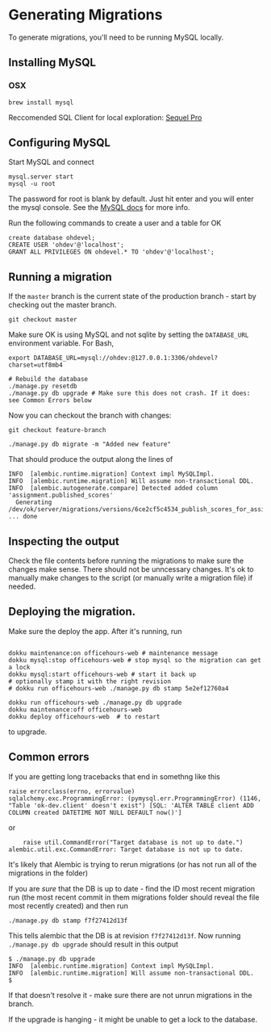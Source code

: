 # Generating Migrations

To generate migrations, you'll need to be running MySQL locally.

## Installing MySQL

### OSX

```
brew install mysql
```

Reccomended SQL Client for local exploration: [Sequel Pro](https://sequelpro.com/)

## Configuring MySQL
Start MySQL and connect
```
mysql.server start
mysql -u root
```
The password for root is blank by default. Just hit enter and you will enter the mysql console.
See the [MySQL docs](http://dev.mysql.com/doc/mysql-getting-started/en/) for more info.

Run the following commands to create a user and a table for OK

```
create database ohdevel;
CREATE USER 'ohdev'@'localhost';
GRANT ALL PRIVILEGES ON ohdevel.* TO 'ohdev'@'localhost';
```

## Running a migration

If the `master` branch is the current state of the production branch - start by checking out the master branch.

`git checkout master`

Make sure OK is using MySQL and not sqlite by setting the `DATABASE_URL`
environment variable. For Bash,
```
export DATABASE_URL=mysql://ohdev:@127.0.0.1:3306/ohdevel?charset=utf8mb4
```

```
# Rebuild the database
./manage.py resetdb
./manage.py db upgrade # Make sure this does not crash. If it does: see Common Errors below
```

Now you can checkout the branch with changes:

`git checkout feature-branch`

```
./manage.py db migrate -m "Added new feature"
```
That should produce the output along the lines of
```
INFO  [alembic.runtime.migration] Context impl MySQLImpl.
INFO  [alembic.runtime.migration] Will assume non-transactional DDL.
INFO  [alembic.autogenerate.compare] Detected added column 'assignment.published_scores'
  Generating /dev/ok/server/migrations/versions/6ce2cf5c4534_publish_scores_for_assignments.py ... done
```

## Inspecting the output

Check the file contents before running the migrations to make sure the changes make sense. There should not be unncessary changes. It's ok to manually make changes to the script (or manually write a migration file) if needed.

## Deploying the migration.
Make sure the deploy the app. After it's running, run
```

dokku maintenance:on officehours-web # maintenance message
dokku mysql:stop officehours-web # stop mysql so the migration can get a lock
dokku mysql:start officehours-web # start it back up
# optionally stamp it with the right revision
# dokku run officehours-web ./manage.py db stamp 5e2ef12760a4

dokku run officehours-web ./manage.py db upgrade
dokku maintenance:off officehours-web
dokku deploy officehours-web  # to restart
```
to upgrade.

## Common errors

If you are getting long tracebacks that end in somethng like this
```
raise errorclass(errno, errorvalue)
sqlalchemy.exc.ProgrammingError: (pymysql.err.ProgrammingError) (1146, "Table 'ok-dev.client' doesn't exist") [SQL: 'ALTER TABLE client ADD COLUMN created DATETIME NOT NULL DEFAULT now()']
```
or
```
    raise util.CommandError("Target database is not up to date.")
alembic.util.exc.CommandError: Target database is not up to date.
```

It's likely that Alembic is trying to rerun migrations (or has not run all of the migrations in the folder)

If you are _sure_ that the DB is up to date - find the ID most recent migration run (the most recent commit in them migrations folder should reveal the file most recently created) and then run

```
./manage.py db stamp f7f27412d13f
```

This tells alembic that the DB is at revision `f7f27412d13f`. Now running `./manage.py db upgrade` should result in this output

```
$ ./manage.py db upgrade
INFO  [alembic.runtime.migration] Context impl MySQLImpl.
INFO  [alembic.runtime.migration] Will assume non-transactional DDL.
$
```

If that doesn't resolve it - make sure there are not unrun migrations in the branch.

If the upgrade is hanging - it might be unable to get a lock to the database.
